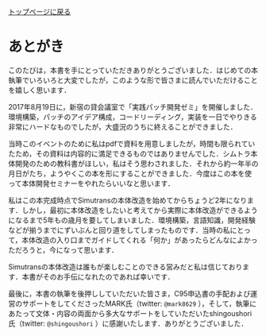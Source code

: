 [トップページに戻る](./index.md)

# あとがき
このたびは，本書を手にとっていただきありがとうございました．はじめての本執筆でいろいろと大変でしたが，このような形で皆さまに読んでいただけることを嬉しく思います．

2017年8月19日に，新宿の貸会議室で「実践パッチ開発ゼミ」を開催しました．環境構築，パッチのアイデア構成，コードリーディング，実装を一日でやりきる非常にハードなものでしたが，大盛況のうちに終えることができました．

当時このイベントのために私はpdfで資料を用意しましたが，時間も限られていたため，その資料は内容的に満足できるものではありませんでした．シムトラ本体開発のための教科書がほしい，私はそう思わされました．それから約一年半の月日がたち，ようやくこの本を形にすることができました．今度はこの本を使って本体開発セミナーをやれたらいいなと思います．

私はこの本完成時点でSimutransの本体改造を始めてからちょうど2年になります．しかし，最初に本体改造をしたいと考えてから実際に本体改造ができるようになるまで5年もの歳月を要してしまいました．環境構築，言語知識，開発経験などが揃うまでにずいぶんと回り道をしてしまったものです．当時の私にとって，本体改造の入り口までガイドしてくれる「何か」があったらどんなによかっただろうと，今になって思います．

Simutransの本体改造は誰もが楽しむことのできる営みだと私は信じております．本書がそのお手伝になれたのであれば幸いです．

最後に，本書の執筆を後押ししていただいた皆さま，C95申込書の手配および運営のサポートをしてくださったMARK氏（twitter: `@mark8629` ），そして，執筆にあたって文体・内容の両面から多大なサポートをしていただいたshingoushori氏（twitter: `@shingoushori` ）に感謝いたします．ありがとうございました．
